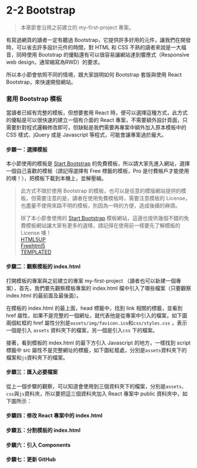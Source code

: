 # 2-2 Bootstrap

> 本章節會沿用之前建立的 my-first-project 專案。

有寫過網頁的讀者一定有聽過 Bootstrap，它提供許多好用的元件，讓我們在開發時，可以省去許多設計元件的時間，對 HTML 和 CSS 不熟的讀者來說是一大福音，同時使用 Bootstrap 的優點還有可以很容易讓網站達到響應式（Responsive web design，通常縮寫為RWD）的要求。

所以本小節會依照不同的情境，跟大家說明如何 Bootstrap 套版與使用 React Bootstrap，來快速開發網站。

### 套用 Bootstrap 模板

當讀者已經有完整的模板，但想要套用 React 時，便可以選擇這種方式，此方式的優點是可以很快速的建立一個有介面的 React 專案，不需要額外設計頁面，只需要針對程式邏輯修改即可，但缺點是我們需要再專案中額外加入原本模板中的 CSS 樣式、jQuery 或是 Javascript 等程式，可能會讓專案過於龐大。

#### 步驟一：選擇模板

本小節使用的模板是 [Start Bootstrap](https://startbootstrap.com/themes/) 的免費模板，所以請大家先進入網站，選擇一個自己喜歡的模板（請記得選擇有 Free 標籤的模板，Pro 是付費帳戶才能使用的噢！），把模板下載到本機上，並解壓縮。

> 此方式不限於使用 Bootstrap 的模板，也可以是任意的模版網站提供的模板，但需要注意的是，讀者在使用免費模板時，需要注意模板的 License，也盡量不使用來路不明的模板，別因為一時的方便，造成後續的麻煩。
>
> 除了本小節會使用的 [Start Bootstrap](https://startbootstrap.com/themes/) 模板網站，這邊也提供幾個不錯的免費模板網站讓大家有更多的選樣，請記得在使用前一樣要先了解模板的 License 噢！  
> [HTML5UP](https://html5up.net/)  
> [Freehtml5](https://freehtml5.co/)  
> [TEMPLATED](https://templated.co/)

#### 步驟二：觀察模板的 index.html

打開模板的專案與之前建立的專案 my-first-project （讀者也可以新建一個專案），首先，我們要先觀察模板專案的 index.html 檔中引入了哪些檔案（只要觀察 index.html 的最前面及最後面）。

在模板的 index.html 的最上面，head 標籤中，找到 link 相關的標籤，並看到 href 屬性，如果不是完整的一個網址，就代表他是從專案中引入的檔案，如下圖兩個紅框的 href 屬性分別是`assets/img/favicon.ico`和`css/styles.css` ，表示一個是引入 `assets` 資料夾下的檔案，另一個是引入`css` 下的檔案。

接著，看到模板的 index.html 的最下方引入 Javascript 的地方，一樣找到 script 標籤中 src 屬性不是完整網址的標籤，如下圖紅框處，分別是`assets`資料夾下的檔案和`js`資料夾下的檔案。

#### 步驟三：匯入必要檔案

從上一個步驟的觀察，可以知道會使用到三個資料夾下的檔案，分別是`assets`、`css`與`js`資料夾，所以要把這三個資料夾加入 React 專案中 public 資料夾中，如下圖所示：

#### 步驟四：修改 React 專案中的 index.html

#### 步驟五：分割模板的 index.html

#### 步驟六：引入 Components

#### 步驟七：更新 GitHub 

